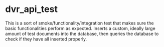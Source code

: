 <h1>dvr_api_test</h1>

This is a sort of smoke/functionality/integration test that makes sure the basic functionalities perform as expected.
Inserts a custom, ideally large amount of test documents into the database, then queries the database to check if they have all inserted properly.